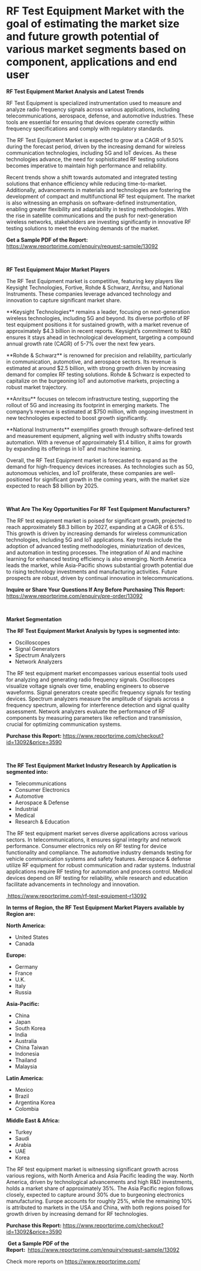 <p><h1>RF Test Equipment Market with the goal of estimating the market size and future growth potential of various market segments based on component, applications and end user</h1></p><p><strong>RF Test Equipment Market Analysis and Latest Trends</strong></p>
<p><p>RF Test Equipment is specialized instrumentation used to measure and analyze radio frequency signals across various applications, including telecommunications, aerospace, defense, and automotive industries. These tools are essential for ensuring that devices operate correctly within frequency specifications and comply with regulatory standards. </p><p>The RF Test Equipment Market is expected to grow at a CAGR of 9.50% during the forecast period, driven by the increasing demand for wireless communication technologies, including 5G and IoT devices. As these technologies advance, the need for sophisticated RF testing solutions becomes imperative to maintain high performance and reliability. </p><p>Recent trends show a shift towards automated and integrated testing solutions that enhance efficiency while reducing time-to-market. Additionally, advancements in materials and technologies are fostering the development of compact and multifunctional RF test equipment. The market is also witnessing an emphasis on software-defined instrumentation, enabling greater flexibility and adaptability in testing methodologies. With the rise in satellite communications and the push for next-generation wireless networks, stakeholders are investing significantly in innovative RF testing solutions to meet the evolving demands of the market.</p></p>
<p><strong>Get a Sample PDF of the Report:&nbsp;</strong> <a href="https://www.reportprime.com/enquiry/request-sample/13092?utm_campaign=2196&utm_medium=2&utm_source=Github&utm_content=ia&utm_term=19032025&utm_id=rf-test-equipment">https://www.reportprime.com/enquiry/request-sample/13092</a></p>
<p>&nbsp;</p>
<p><strong>RF Test Equipment Major Market Players</strong></p>
<p><p>The RF Test Equipment market is competitive, featuring key players like Keysight Technologies, Fortive, Rohde & Schwarz, Anritsu, and National Instruments. These companies leverage advanced technology and innovation to capture significant market share.</p><p>**Keysight Technologies** remains a leader, focusing on next-generation wireless technologies, including 5G and beyond. Its diverse portfolio of RF test equipment positions it for sustained growth, with a market revenue of approximately $4.3 billion in recent reports. Keysight’s commitment to R&D ensures it stays ahead in technological development, targeting a compound annual growth rate (CAGR) of 5-7% over the next few years.</p><p>**Rohde & Schwarz** is renowned for precision and reliability, particularly in communication, automotive, and aerospace sectors. Its revenue is estimated at around $2.5 billion, with strong growth driven by increasing demand for complex RF testing solutions. Rohde & Schwarz is expected to capitalize on the burgeoning IoT and automotive markets, projecting a robust market trajectory.</p><p>**Anritsu** focuses on telecom infrastructure testing, supporting the rollout of 5G and increasing its footprint in emerging markets. The company’s revenue is estimated at $750 million, with ongoing investment in new technologies expected to boost growth significantly.</p><p>**National Instruments** exemplifies growth through software-defined test and measurement equipment, aligning well with industry shifts towards automation. With a revenue of approximately $1.4 billion, it aims for growth by expanding its offerings in IoT and machine learning.</p><p>Overall, the RF Test Equipment market is forecasted to expand as the demand for high-frequency devices increases. As technologies such as 5G, autonomous vehicles, and IoT proliferate, these companies are well-positioned for significant growth in the coming years, with the market size expected to reach $8 billion by 2025.</p></p>
<p>&nbsp;</p>
<p><strong>What Are The Key Opportunities For RF Test Equipment Manufacturers?</strong></p>
<p><p>The RF test equipment market is poised for significant growth, projected to reach approximately $8.3 billion by 2027, expanding at a CAGR of 6.5%. This growth is driven by increasing demands for wireless communication technologies, including 5G and IoT applications. Key trends include the adoption of advanced testing methodologies, miniaturization of devices, and automation in testing processes. The integration of AI and machine learning for enhanced testing efficiency is also emerging. North America leads the market, while Asia-Pacific shows substantial growth potential due to rising technology investments and manufacturing activities. Future prospects are robust, driven by continual innovation in telecommunications.</p></p>
<p><strong>Inquire or Share Your Questions If Any Before Purchasing This Report:</strong> <a href="https://www.reportprime.com/enquiry/pre-order/13092?utm_campaign=2196&utm_medium=2&utm_source=Github&utm_content=ia&utm_term=19032025&utm_id=rf-test-equipment">https://www.reportprime.com/enquiry/pre-order/13092</a></p>
<p>&nbsp;</p>
<p><strong>Market Segmentation</strong></p>
<p><strong>The RF Test Equipment Market Analysis by types is segmented into:</strong></p>
<p><ul><li>Oscilloscopes</li><li>Signal Generators</li><li>Spectrum Analyzers</li><li>Network Analyzers</li></ul></p>
<p><p>The RF test equipment market encompasses various essential tools used for analyzing and generating radio frequency signals. Oscilloscopes visualize voltage signals over time, enabling engineers to observe waveforms. Signal generators create specific frequency signals for testing devices. Spectrum analyzers measure the amplitude of signals across a frequency spectrum, allowing for interference detection and signal quality assessment. Network analyzers evaluate the performance of RF components by measuring parameters like reflection and transmission, crucial for optimizing communication systems.</p></p>
<p><strong>Purchase this Report:&nbsp;</strong><a href="https://www.reportprime.com/checkout?id=13092&price=3590&utm_campaign=2196&utm_medium=2&utm_source=Github&utm_content=ia&utm_term=19032025&utm_id=rf-test-equipment">https://www.reportprime.com/checkout?id=13092&price=3590</a></p>
<p>&nbsp;</p>
<p><strong>The RF Test Equipment Market Industry Research by Application is segmented into:</strong></p>
<p><ul><li>Telecommunications</li><li>Consumer Electronics</li><li>Automotive</li><li>Aerospace & Defense</li><li>Industrial</li><li>Medical</li><li>Research & Education</li></ul></p>
<p><p>The RF test equipment market serves diverse applications across various sectors. In telecommunications, it ensures signal integrity and network performance. Consumer electronics rely on RF testing for device functionality and compliance. The automotive industry demands testing for vehicle communication systems and safety features. Aerospace & defense utilize RF equipment for robust communication and radar systems. Industrial applications require RF testing for automation and process control. Medical devices depend on RF testing for reliability, while research and education facilitate advancements in technology and innovation.</p></p>
<p><a href="https://www.reportprime.com/rf-test-equipment-r13092?utm_campaign=2196&utm_medium=2&utm_source=Github&utm_content=ia&utm_term=19032025&utm_id=rf-test-equipment">&nbsp;https://www.reportprime.com/rf-test-equipment-r13092</a></p>
<p><strong>In terms of Region, the RF Test Equipment Market Players available by Region are:</strong></p>
<p>
    <p> <strong> North America: </strong>
        <ul>
            <li>United States</li>
            <li>Canada</li>
        </ul>
        </p> 
    <p> <strong> Europe: </strong>
        <ul>
            <li>Germany</li>
            <li>France</li>
            <li>U.K.</li>
            <li>Italy</li>
            <li>Russia</li>
        </ul>
        </p> 
    <p> <strong> Asia-Pacific: </strong>
        <ul>
            <li>China</li>
            <li>Japan</li>
            <li>South Korea</li>
            <li>India</li>
            <li>Australia</li>
            <li>China Taiwan</li>
            <li>Indonesia</li>
            <li>Thailand</li>
            <li>Malaysia</li>
        </ul>
        </p> 
    <p> <strong> Latin America: </strong>
        <ul>
            <li>Mexico</li>
            <li>Brazil</li>
            <li>Argentina Korea</li>
            <li>Colombia</li>
        </ul>
        </p> 
    <p> <strong> Middle East & Africa: </strong>
        <ul>
            <li>Turkey</li>
            <li>Saudi</li>
            <li>Arabia</li>
            <li>UAE</li>
            <li>Korea</li>
        </ul>
    </p>
    </p>
<p><p>The RF test equipment market is witnessing significant growth across various regions, with North America and Asia Pacific leading the way. North America, driven by technological advancements and high R&D investments, holds a market share of approximately 35%. The Asia Pacific region follows closely, expected to capture around 30% due to burgeoning electronics manufacturing. Europe accounts for roughly 25%, while the remaining 10% is attributed to markets in the USA and China, with both regions poised for growth driven by increasing demand for RF technologies.</p></p>
<p><strong>Purchase this Report: </strong><a href="https://www.reportprime.com/checkout?id=13092&price=3590&utm_campaign=2196&utm_medium=2&utm_source=Github&utm_content=ia&utm_term=19032025&utm_id=rf-test-equipment">https://www.reportprime.com/checkout?id=13092&price=3590</a></p>
<p>&nbsp;<strong>Get a Sample PDF of the Report:&nbsp;&nbsp;</strong><a href="https://www.reportprime.com/enquiry/request-sample/13092?utm_campaign=2196&utm_medium=2&utm_source=Github&utm_content=ia&utm_term=19032025&utm_id=rf-test-equipment">https://www.reportprime.com/enquiry/request-sample/13092</a></p>
<p><strong></strong></p>
<p>Check more reports on <a href="https://www.reportprime.com/?utm_campaign=2196&utm_medium=2&utm_source=Github&utm_content=ia&utm_term=19032025&utm_id=rf-test-equipment">https://www.reportprime.com/</a></p>